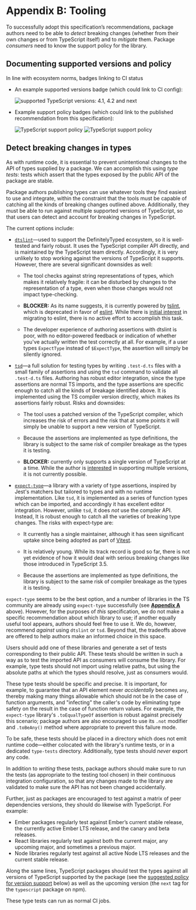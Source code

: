 # Appendix B: Tooling

To successfully adopt this specification’s recommendations, package authors need to be able to *detect* breaking changes (whether from their own changes or from TypeScript itself) and to *mitigate* them. Package *consumers* need to know the support policy for the library.

<!-- toc -->

## Documenting supported versions and policy

In line with ecosystem norms, badges linking to CI status

- An example supported versions badge (which could link to CI config):

    ![supported TypeScript versions: 4.1, 4.2 and next](https://img.shields.io/badge/TS%20Versions-4.1%20%7C%204.2%20%7C%20next-blue)

- Example support policy badges (which could link to the published recommendation from this specification):

    ![TypeScript support policy](https://img.shields.io/badge/TS%20Support-Rolling%20Window-purple) ![TypeScript support policy](https://img.shields.io/badge/TS%20Support-Simple%20Majors-purple)


## Detect breaking changes in types

As with runtime code, it is essential to prevent unintentional changes to the API of types supplied by a package. We can accomplish this using *type tests*: tests which assert that the types exposed by the public API of the package are stable.

Package authors publishing types can use whatever tools they find easiest to use and integrate, within the constraint that the tools must be capable of catching all the kinds of breaking changes outlined above. Additionally, they must be able to run against multiple supported versions of TypeScript, so that users can detect and account for breaking changes in TypeScript.

The current options include:

-   [`dtslint`][dtslint]—used to support the DefinitelyTyped ecosystem, so it is well-tested and fairly robust. It uses the TypeScript compiler API directly, and is maintained by the TypeScript team directly. Accordingly, it is very unlikely to stop working against the versions of TypeScript it supports. However, there are several significant downsides as well:

    -   The tool checks against string representations of types, which makes it relatively fragile: it can be disturbed by changes to the representation of a type, even when those changes would not impact type-checking.

    -   **BLOCKER:** As its name suggests, it is currently powered by [tslint][tslint], which is deprecated in favor of [eslint][eslint]. While there is [initial interest][eslint-migration] in migrating to eslint, there is no active effort to accomplish this task.

    -   The developer experience of authoring assertions with dtslint is poor, with no editor-powered feedback or indication of whether you've actually written the test correctly at all. For example, if a user types `ExpectType` instead of `$ExpectType`, the assertion will simply be silently ignored.

- [`tsd`][tsd]—a full solution for testing types by writing `.test-d.ts` files with a small family of assertions and using the `tsd` command to validate all `.test-d.ts` files. Authoring has robust editor integration, since the type assertions are normal TS imports, and the type assertions are specific enough to catch all the kinds of breakage identified above. It is implemented using the TS compiler version directly, which makes its assertions fairly robust. Risks and downsides:

    -   The tool uses a patched version of the TypeScript compiler, which increases the risk of errors and the risk that at some points it will simply be unable to support a new version of TypeScript.

    -   Because the assertions are implemented as type definitions, the library is subject to the same risk of compiler breakage as the types it is testing.

    -   **BLOCKER:**  currently only supports a single version of TypeScript at a time. While the author is [interested][tsd-versions] in supporting multiple versions, it is not currently possible.

- [`expect-type`][expect-type]—a library with a variety of type assertions, inspired by Jest's matchers but tailored to types and with no runtime implementation. Like `tsd`, it is implemented as a series of function types which can be imported, and accordingly it has excellent editor integration. However, unlike `tsd`, it does *not* use the compiler API. Instead,  It is robust enough to catch all the varieties of breaking type changes. The risks with expect-type are:

    -   It currently has a single maintainer, although it has seen significant uptake since being adopted as part of [Vitest][vitest].

    -   It is relatively young. While its track record is good so far, there is not yet evidence of how it would deal with serious breaking changes like those introduced in TypeScript 3.5.

    -   Because the assertions are implemented as type definitions, the library is subject to the same risk of compiler breakage as the types it is testing.

[vitest]: https://vitest.dev

`expect-type` seems to be the best option, and a number of libraries in the TS community are already using `expect-type` successfully (see [**Appendix A**](./a-adopters.md) above). However, for the purposes of *this* specification, we do not make a specific recommendation about which library to use; if another equally useful tool appears, authors should feel free to use it. We do, however, recommend *against* using `dtslint` or `tsd`. Beyond that, the tradeoffs above are offered to help authors make an informed choice in this space.

Users should add one of these libraries and generate a set of tests corresponding to their public API. These tests should be written in such a way as to test the imported API as consumers will consume the library. For example, type tests should not import using relative paths, but using the absolute paths at which the types should resolve, just as consumers would.

These type tests should be specific and precise. It is important, for example, to guarantee that an API element never *accidentally* becomes `any`, thereby making many things allowable which should not be in the case of function arguments, and "infecting" the caller's code by eliminating type safety on the result in the case of function return values. For example, the `expect-type` library's `.toEqualTypeOf` assertion is robust against precisely this scenario; package authors are also encouraged to use its `.not` modifier and `.toBeAny()` method where appropriate to prevent this failure mode.

To be safe, these tests should be placed in a directory which does not emit runtime code—either colocated with the library's runtime tests, or in a dedicated `type-tests` directory. Additionally, type tests should *never* export any code.

[dtslint]: https://github.com/microsoft/dtslint
[tslint]: https://github.com/palantir/tslint
[eslint]: https://github.com/eslint/eslint
[eslint-migration]: https://github.com/microsoft/dtslint/issues/300
[tsd]: https://github.com/SamVerschueren/tsd
[tsd-versions]: https://github.com/SamVerschueren/tsd/issues/47
[expect-type]: https://github.com/mmkal/ts/tree/master/packages/expect-type#readme

In addition to *writing* these tests, package authors should make sure to run the tests (as appropriate to the testing tool chosen) in their continuous integration configuration, so that any changes made to the library are validated to make sure the API has not been changed accidentally.

Further, just as packages are encouraged to test against a matrix of peer dependencies versions, they should do likewise with TypeScript. For example:

- Ember packages regularly test against Ember’s current stable release, the currently active Ember LTS release, and the canary and beta releases.
- React libraries regularly test against both the current major, any upcoming major, and sometimes a previous major.
- Node libraries regularly test against all active Node LTS releases and the current stable release.

Along the same lines, TypeScript packages should test the types against all versions of TypeScript supported by the package (see the [suggested policy for version support](#supported-compiler-versions) below) as well as the upcoming version (the `next` tag for the `typescript` package on npm).

These type tests can run as normal CI jobs.
